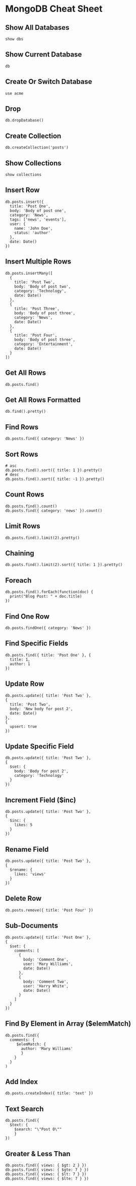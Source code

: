 # MongoDB Cheat Sheet
## Show All Databases
```
show dbs
```
## Show Current Database
```
db
```
## Create Or Switch Database
```
use acme
```
## Drop
```
db.dropDatabase()
```
## Create Collection
```
db.createCollection('posts')
```
## Show Collections
```
show collections
```
## Insert Row
```
db.posts.insert({
  title: 'Post One',
  body: 'Body of post one',
  category: 'News',
  tags: ['news', 'events'],
  user: {
    name: 'John Doe',
    status: 'author'
  },
  date: Date()
})
```
## Insert Multiple Rows
```
db.posts.insertMany([
  {
    title: 'Post Two',
    body: 'Body of post two',
    category: 'Technology',
    date: Date()
  },
  {
    title: 'Post Three',
    body: 'Body of post three',
    category: 'News',
    date: Date()
  },
  {
    title: 'Post Four',
    body: 'Body of post three',
    category: 'Entertainment',
    date: Date()
  }
])
```
## Get All Rows
```
db.posts.find()
```
## Get All Rows Formatted
```
db.find().pretty()
```
## Find Rows
```
db.posts.find({ category: 'News' })
```
## Sort Rows
```
# asc
db.posts.find().sort({ title: 1 }).pretty()
# desc
db.posts.find().sort({ title: -1 }).pretty()
```
## Count Rows
```
db.posts.find().count()
db.posts.find({ category: 'news' }).count()
```
## Limit Rows
```
db.posts.find().limit(2).pretty()
```
## Chaining
```
db.posts.find().limit(2).sort({ title: 1 }).pretty()
```
## Foreach
```
db.posts.find().forEach(function(doc) {
  print("Blog Post: " + doc.title)
})
```
## Find One Row
```
db.posts.findOne({ category: 'News' })
```
## Find Specific Fields
```
db.posts.find({ title: 'Post One' }, {
  title: 1,
  author: 1
})
```
## Update Row
```
db.posts.update({ title: 'Post Two' },
{
  title: 'Post Two',
  body: 'New body for post 2',
  date: Date()
},
{
  upsert: true
})
```
## Update Specific Field
```
db.posts.update({ title: 'Post Two' },
{
  $set: {
    body: 'Body for post 2',
    category: 'Technology'
  }
})
```
## Increment Field (\$inc)
```
db.posts.update({ title: 'Post Two' },
{
  $inc: {
    likes: 5
  }
})
```
## Rename Field
```
db.posts.update({ title: 'Post Two' },
{
  $rename: {
    likes: 'views'
  }
})
```
## Delete Row
```
db.posts.remove({ title: 'Post Four' })
```
## Sub-Documents
```
db.posts.update({ title: 'Post One' },
{
  $set: {
    comments: [
      {
        body: 'Comment One',
        user: 'Mary Williams',
        date: Date()
      },
      {
        body: 'Comment Two',
        user: 'Harry White',
        date: Date()
      }
    ]
  }
})
```
## Find By Element in Array (\$elemMatch)
```
db.posts.find({
  comments: {
     $elemMatch: {
       author: 'Mary Williams'
       }
    }
  }
)
```
## Add Index
```
db.posts.createIndex({ title: 'text' })
```
## Text Search
```
db.posts.find({
  $text: {
    $search: "\"Post O\""
    }
})
```
## Greater & Less Than
```
db.posts.find({ views: { $gt: 2 } })
db.posts.find({ views: { $gte: 7 } })
db.posts.find({ views: { $lt: 7 } })
db.posts.find({ views: { $lte: 7 } })
```
